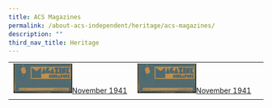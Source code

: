 ```yaml
---
title: ACS Magazines
permalink: /about-acs-independent/heritage/acs-magazines/
description: ""
third_nav_title: Heritage
---
```

|   |   |   |
|:---:|:---:|:---:|
|  <a href="https://sites.acsindep.edu.sg/ACS%20Magazines/ACS%20Magazines%201941/"> <img src="/images/About%20ACS(I)/Heritage/1941-e1624840403567.png" style="width:50%">November 1941</a> |   <a href=""> <img src="/images/About%20ACS(I)/Heritage/1941-e1624840403567.png" style="width:50%">November 1941</a> |   |
|   |   |   |